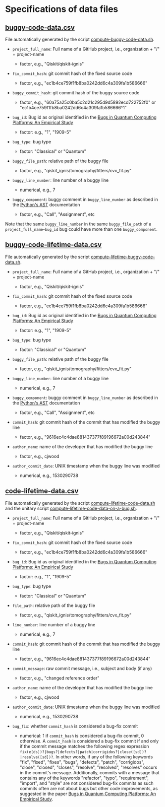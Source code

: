 # Specifications of data files

## [buggy-code-data.csv](generated/buggy-code-data.csv)

File automatically generated by the script [compute-buggy-code-data.sh](../scripts/compute-buggy-code-data.sh).

- `project_full_name`: Full name of a GitHub project, i.e., organization + "/" + project-name
  * factor, e.g., "Qiskit/qiskit-ignis"

- `fix_commit_hash`: git commit hash of the fixed source code
  * factor, e.g., "ec1b4ce759f1fb8ba0242dd6c4a309fa1b586666"

- `buggy_commit_hash`: git commit hash of the buggy source code
  * factor, e.g., "60a75a25c0ba5c2d21c295d9d5892ecd722752f0" or "ec1b4ce759f1fb8ba0242dd6c4a309fa1b586666^1"

- `bug_id`: Bug id as original identified in the [Bugs in Quantum Computing Platforms: An Empirical Study](https://arxiv.org/abs/2110.14560)
  * factor: e.g., "1", "1909-5"

- `bug_type`: bug type
  * factor: "Classical" or "Quantum"

- `buggy_file_path`: relative path of the buggy file
  * factor, e.g., "qiskit_ignis/tomography/fitters/cvx_fit.py"

- `buggy_line_number`: line number of a buggy line
  * numerical, e.g., 7

- `buggy_component`: buggy comment in `buggy_line_number` as described in the [Python's AST](https://docs.python.org/3/library/ast.html) documentation
  * factor, e.g., "Call", "Assignment", etc

Note that the same `buggy_line_number` in the same `buggy_file_path` of a `project_full_name`-`bug_id` bug could have more than one `buggy_component`.

## [buggy-code-lifetime-data.csv](generated/buggy-code-lifetime-data.csv)

File automatically generated by the script [compute-lifetime-buggy-code-data.sh](../scripts/compute-lifetime-buggy-code-data.sh).

- `project_full_name`: Full name of a GitHub project, i.e., organization + "/" + project-name
  * factor, e.g., "Qiskit/qiskit-ignis"

- `fix_commit_hash`: git commit hash of the fixed source code
  * factor, e.g., "ec1b4ce759f1fb8ba0242dd6c4a309fa1b586666"

- `bug_id`: Bug id as original identified in the [Bugs in Quantum Computing Platforms: An Empirical Study](https://arxiv.org/abs/2110.14560)
  * factor: e.g., "1", "1909-5"

- `bug_type`: bug type
  * factor: "Classical" or "Quantum"

- `buggy_file_path`: relative path of the buggy file
  * factor, e.g., "qiskit_ignis/tomography/fitters/cvx_fit.py"

- `buggy_line_number`: line number of a buggy line
  * numerical, e.g., 7

- `buggy_component`: buggy comment in `buggy_line_number` as described in the [Python's AST](https://docs.python.org/3/library/ast.html) documentation
  * factor, e.g., "Call", "Assignment", etc

- `commit_hash`: git commit hash of the commit that has modified the buggy line
  * factor, e.g., "9616ec4c4dae881437377f89196672a00d243844"

- `author_name`: name of the developer that has modified the buggy line
  * factor, e.g., cjwood

- `author_commit_date`: UNIX timestamp when the buggy line was modified
  * numerical, e.g., 1530290738

## [code-lifetime-data.csv](generated/code-lifetime-data.csv)

File automatically generated by the script [compute-lifetime-code-data.sh](../scripts/compute-lifetime-code-data.sh) and the unitary script [compute-lifetime-code-data-on-a-bug.sh](../scripts/compute-lifetime-code-data-on-a-bug.sh).

- `project_full_name`: Full name of a GitHub project, i.e., organization + "/" + project-name
  * factor, e.g., "Qiskit/qiskit-ignis"

- `fix_commit_hash`: git commit hash of the fixed source code
  * factor, e.g., "ec1b4ce759f1fb8ba0242dd6c4a309fa1b586666"

- `bug_id`: Bug id as original identified in the [Bugs in Quantum Computing Platforms: An Empirical Study](https://arxiv.org/abs/2110.14560)
  * factor: e.g., "1", "1909-5"

- `bug_type`: bug type
  * factor: "Classical" or "Quantum"

- `file_path`: relative path of the buggy file
  * factor, e.g., "qiskit_ignis/tomography/fitters/cvx_fit.py"

- `line_number`: line number of a buggy line
  * numerical, e.g., 7

- `commit_hash`: git commit hash of the commit that has modified the buggy line
  * factor, e.g., "9616ec4c4dae881437377f89196672a00d243844"

- `commit_message`: raw commit message, i.e., subject and body (if any)
  * factor, e.g., "changed reference order"

- `author_name`: name of the developer that has modified the buggy line
  * factor, e.g., cjwood

- `author_commit_date`: UNIX timestamp when the buggy line was modified
  * numerical, e.g., 1530290738

- `bug_fix`: whether `commit_hash` is considered a bug-fix commit
  * numerical: 1 if `commit_hash` is considered a bug-fix commit, 0 otherwise.  A `commit_hash` is considered a bug-fix commit if and only if the commit message matches the following regex expression `fix(e[ds])?|bugs?|defects?|patch|corrigidos?|close([sd])?|resolve([sd])?`.  In other words, if any of the following keywords "fix", "fixed", "fixes", "bugs", "defects", "patch", "corrigidos", "close", "closed", "closes", "resolve", "resolved", "resolves" occurs in the commit's message.  Additionally, commits with a message that contains any of the keywords "refactor", "typo", "requirement", "import", and "style" are not considered bug-fix commits as such commits often are not about bugs but other code improvements, as suggested in the paper [Bugs in Quantum Computing Platforms: An Empirical Study](https://arxiv.org/abs/2110.14560).
